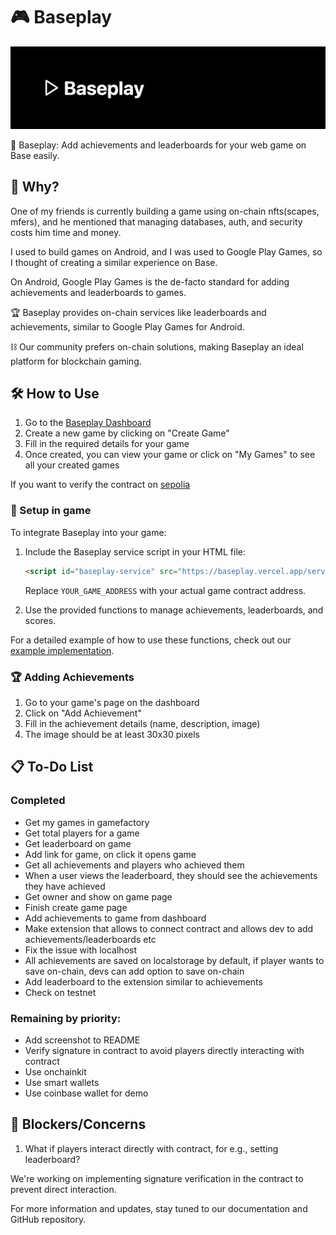 # 🎮 Baseplay

![Baseplay Logo](baseplay.png)

🚀 Baseplay: Add achievements and leaderboards for your web game on Base easily.

## 🤔 Why?

One of my friends is currently building a game using on-chain nfts(scapes, mfers), and he mentioned that managing databases, auth, and security costs him time and money.

I used to build games on Android, and I was used to Google Play Games, so I thought of creating a similar experience on Base.

On Android, Google Play Games is the de-facto standard for adding achievements and leaderboards to games.

🏆 Baseplay provides on-chain services like leaderboards and achievements, similar to Google Play Games for Android.

⛓️ Our community prefers on-chain solutions, making Baseplay an ideal platform for blockchain gaming.

## 🛠️ How to Use

1. Go to the [Baseplay Dashboard](https://baseplay.vercel.app/index.html)
2. Create a new game by clicking on "Create Game"
3. Fill in the required details for your game
4. Once created, you can view your game or click on "My Games" to see all your created games

If you want to verify the contract on [sepolia](https://base-sepolia.blockscout.com/address/0xccBDDaf9aDCEe8b2005557dd6352A0AC55B963A5?tab=contract)

### 🚀 Setup in game

To integrate Baseplay into your game:

1. Include the Baseplay service script in your HTML file:
   ```html
   <script id="baseplay-service" src="https://baseplay.vercel.app/service.js?gameId=YOUR_GAME_ADDRESS"></script>
   ```
   Replace `YOUR_GAME_ADDRESS` with your actual game contract address.

2. Use the provided functions to manage achievements, leaderboards, and scores. 

For a detailed example of how to use these functions, check out our [example implementation](https://baseplay.vercel.app/example.html?gameId=0x326A2498A19f2AfA60EDECbc49BB785fa4cE3297).

### 🏆 Adding Achievements

1. Go to your game's page on the dashboard
2. Click on "Add Achievement"
3. Fill in the achievement details (name, description, image)
4. The image should be at least 30x30 pixels

## 📋 To-Do List

### Completed
- Get my games in gamefactory
- Get total players for a game
- Get leaderboard on game
- Add link for game, on click it opens game
- Get all achievements and players who achieved them
- When a user views the leaderboard, they should see the achievements they have achieved
- Get owner and show on game page
- Finish create game page
- Add achievements to game from dashboard
- Make extension that allows to connect contract and allows dev to add achievements/leaderboards etc
- Fix the issue with localhost
- All achievements are saved on localstorage by default, if player wants to save on-chain, devs can add option to save on-chain
- Add leaderboard to the extension similar to achievements
- Check on testnet

### Remaining by priority:
- Add screenshot to README
- Verify signature in contract to avoid players directly interacting with contract
- Use onchainkit
- Use smart wallets
- Use coinbase wallet for demo

## 🚧 Blockers/Concerns

1. What if players interact directly with contract, for e.g., setting leaderboard?

We're working on implementing signature verification in the contract to prevent direct interaction.

For more information and updates, stay tuned to our documentation and GitHub repository.